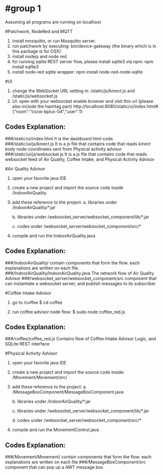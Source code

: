 #group 1
==============

Assuming all programs are running on localhost
 
#Patchwork, NodeRed and MQTT
1. install mosquitto, or run Mosquitto server. 
2. run patchwork by executing: bin/device-gateway
(the binary which is in this package is for OSX)
3. install nodejs and node red.
4. for running sqlite REST server flow, please install sqlite3 via npm: 
	npm install sqlite3
5. install node-red sqlite wrapper: 
	npm install node-red-node-sqlite

#UI
1. change the WebSocket URL setting in: /static/js/kinect.js and /static/js/websocket.js
2. UI: open with your websocket enable browser and visit this url (please also include the hashtag part)
http://localhost:8080/static/ui/index.html#{"room":"cscw-bplus-04","user":1}

## Codes Explanation:
###/static/ui/index.html
It is the dashboard html code.
###/static/ui/js/kinect.js 
It is a js file that contains code that reads kinect body node coordinates sent from Physical activity advisor
###/static/ui/js/websocket.js 
It is a js file that contains code that reads websocket feed of Air Quality, Coffee Intake, and Physical Activity Advisor

#Air Quality Advisor
1. open your favorite java IDE
2. create a new project and import the source code inside /IndoorAirQuality
3. add these reference to the project: 
	a. libraries under /IndoorAirQuality/*.jar 

	b. libraries under /websocket_server/websocket_component/lib/*.jar 
	
	c. codes under /websocket_server/websocket_component/src/*  

4. compile and run the IndoorAirQuality.java
 
## Codes Explanation:
###/IndoorAirQuality/ 
contain components that form the flow. each explanations are written on each file.
###/IndoorAirQuality/IndoorAirQuality.java
The network flow of Air Quality Advisor
###/websocket_server/websocket_component/src
component that can instantiate a websocket server, and publish messages to its subscriber

#Coffee Intake Advisor
1. go to /coffee 
$ cd coffee

2. run coffee advisor node flow:
$ sudo node coffee_red.js
 
## Codes Explanation:
###/coffee/coffee_red.js
Contains flow of Coffee Intake Advisor Logic, and SQLite REST interface

#Physical Activity Advisor
1. open your favorite java IDE

2. create a new project and import the source code inside: 
		/Movement/Movement/src/

3. add these reference to the project:
	a. /MessageBoxComponent/MessageBoxComponent.java
	
	b. libraries under /IndoorAirQuality/*.jar
	
	c. libraries under /websocket_server/websocket_component/lib/*.jar
	
	d. codes under /websocket_server/websocket_component/src/*
	  
4. compile and run the MovementControl.java
 
## Codes Explanation:
###/Movement/Movement/ 
contain components that form the flow. each explanations are written on each file 
###/MessageBoxComponent/src
component that can pop up a AWT message box 
